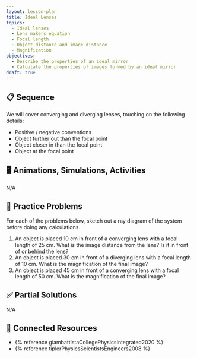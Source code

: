 ```yaml
---
layout: lesson-plan
title: Ideal Lenses
topics:
  - Ideal lenses
  - Lens makers equation
  - Focal length
  - Object distance and image distance
  - Magnification
objectives:
  - Describe the properties of an ideal mirror
  - Calculate the properties of images formed by an ideal mirror
draft: true
---
```


## 📋 Sequence

We will cover converging and diverging lenses, touching on the following details:

* Positive / negative conventions
* Object further out than the focal point
* Object closer in than the focal point
* Object at the focal point

## 🖥️ Animations, Simulations, Activities

N/A

## 📝 Practice Problems

For each of the problems below, sketch out a ray diagram of the system before doing any calculations.

1. An object is placed 10 cm in front of a converging lens with a focal length of 25 cm. What is the image distance from the lens? Is it in front of or behind the lens?
2. An object is placed 30 cm in front of a diverging lens with a focal length of 10 cm. What is the magnification of the final image?
3. An object is placed 45 cm in front of a converging lens with a focal length of 50 cm. What is the magnification of the final image?

## ✅ Partial Solutions

N/A

## 📘 Connected Resources

* {% reference giambattistaCollegePhysicsIntegrated2020 %}
* {% reference tiplerPhysicsScientistsEngineers2008 %}
